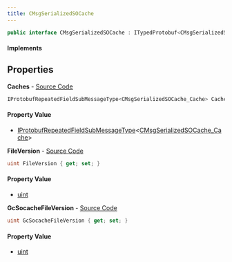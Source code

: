 ```yaml
---
title: CMsgSerializedSOCache
---
```


```csharp
public interface CMsgSerializedSOCache : ITypedProtobuf<CMsgSerializedSOCache>, INativeHandle
```

#### Implements

## Properties

**Caches** - [Source Code](https://github.com/swiftly-solution/swiftlys2/blob/master/managed/src/SwiftlyS2.Generated/Protobufs/Interfaces/CMsgSerializedSOCache.cs#L16)

```csharp
IProtobufRepeatedFieldSubMessageType<CMsgSerializedSOCache_Cache> Caches { get; }
```

#### Property Value

- [IProtobufRepeatedFieldSubMessageType](/docs/api/shared/netmessages/iprotobufrepeatedfieldsubmessagetype-1)<[CMsgSerializedSOCache_Cache](/docs/api/shared/protobufdefinitions/cmsgserializedsocache_cache)>

**FileVersion** - [Source Code](https://github.com/swiftly-solution/swiftlys2/blob/master/managed/src/SwiftlyS2.Generated/Protobufs/Interfaces/CMsgSerializedSOCache.cs#L13)

```csharp
uint FileVersion { get; set; }
```

#### Property Value

- [uint](https://learn.microsoft.com/dotnet/api/system.uint32)

**GcSocacheFileVersion** - [Source Code](https://github.com/swiftly-solution/swiftlys2/blob/master/managed/src/SwiftlyS2.Generated/Protobufs/Interfaces/CMsgSerializedSOCache.cs#L19)

```csharp
uint GcSocacheFileVersion { get; set; }
```

#### Property Value

- [uint](https://learn.microsoft.com/dotnet/api/system.uint32)

